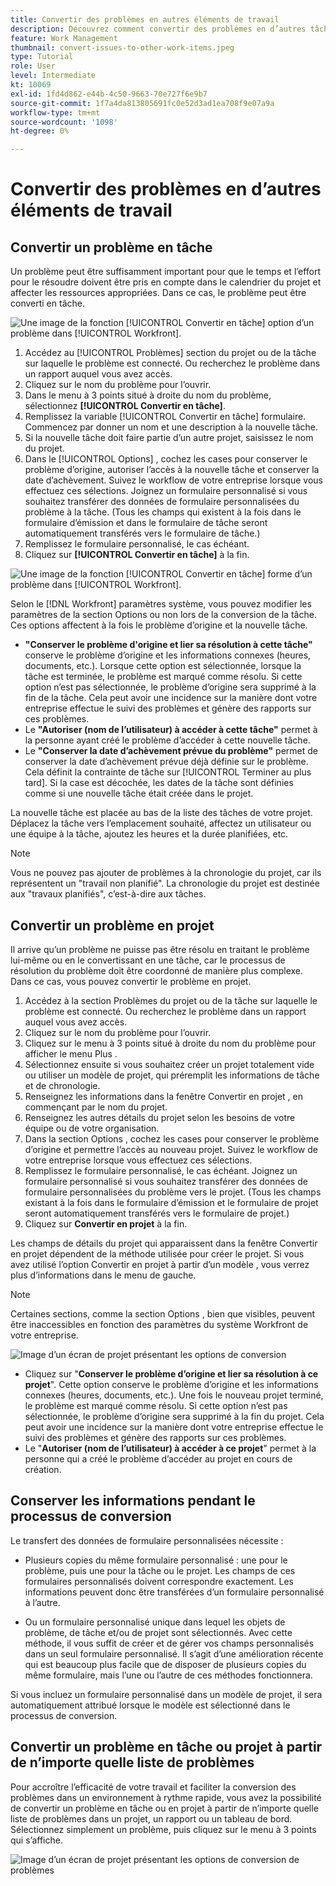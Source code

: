 ```yaml
---
title: Convertir des problèmes en autres éléments de travail
description: Découvrez comment convertir des problèmes en d’autres tâches .
feature: Work Management
thumbnail: convert-issues-to-other-work-items.jpeg
type: Tutorial
role: User
level: Intermediate
kt: 10069
exl-id: 1fd4d862-e44b-4c50-9663-70e727f6e9b7
source-git-commit: 1f7a4da813805691fc0e52d3ad1ea708f9e07a9a
workflow-type: tm+mt
source-wordcount: '1098'
ht-degree: 0%

---
```


# Convertir des problèmes en d’autres éléments de travail

## Convertir un problème en tâche

Un problème peut être suffisamment important pour que le temps et l’effort pour le résoudre doivent être pris en compte dans le calendrier du projet et affecter les ressources appropriées. Dans ce cas, le problème peut être converti en tâche.

![Une image de la fonction [!UICONTROL Convertir en tâche] option d’un problème dans [!UICONTROL Workfront].](assets/15-convert-issue-to-task-menu-option.png)

1. Accédez au [!UICONTROL Problèmes] section du projet ou de la tâche sur laquelle le problème est connecté. Ou recherchez le problème dans un rapport auquel vous avez accès.
1. Cliquez sur le nom du problème pour l’ouvrir.
1. Dans le menu à 3 points situé à droite du nom du problème, sélectionnez **[!UICONTROL Convertir en tâche]**.
1. Remplissez la variable [!UICONTROL Convertir en tâche] formulaire. Commencez par donner un nom et une description à la nouvelle tâche.
1. Si la nouvelle tâche doit faire partie d’un autre projet, saisissez le nom du projet.
1. Dans le [!UICONTROL Options] , cochez les cases pour conserver le problème d’origine, autoriser l’accès à la nouvelle tâche et conserver la date d’achèvement. Suivez le workflow de votre entreprise lorsque vous effectuez ces sélections. Joignez un formulaire personnalisé si vous souhaitez transférer des données de formulaire personnalisées du problème à la tâche. (Tous les champs qui existent à la fois dans le formulaire d’émission et dans le formulaire de tâche seront automatiquement transférés vers le formulaire de tâche.)
1. Remplissez le formulaire personnalisé, le cas échéant.
1. Cliquez sur **[!UICONTROL Convertir en tâche]** à la fin.

![Une image de la fonction [!UICONTROL Convertir en tâche] forme d’un problème dans [!UICONTROL Workfront].](assets/16-convert-to-task-options.png)

Selon le [!DNL Workfront] paramètres système, vous pouvez modifier les paramètres de la section Options ou non lors de la conversion de la tâche. Ces options affectent à la fois le problème d’origine et la nouvelle tâche.

* **&quot;Conserver le problème d&#39;origine et lier sa résolution à cette tâche&quot;** conserve le problème d’origine et les informations connexes (heures, documents, etc.). Lorsque cette option est sélectionnée, lorsque la tâche est terminée, le problème est marqué comme résolu. Si cette option n’est pas sélectionnée, le problème d’origine sera supprimé à la fin de la tâche. Cela peut avoir une incidence sur la manière dont votre entreprise effectue le suivi des problèmes et génère des rapports sur ces problèmes.
* Le **&quot;Autoriser (nom de l’utilisateur) à accéder à cette tâche&quot;** permet à la personne ayant créé le problème d’accéder à cette nouvelle tâche.
* Le **&quot;Conserver la date d’achèvement prévue du problème&quot;** permet de conserver la date d’achèvement prévue déjà définie sur le problème. Cela définit la contrainte de tâche sur [!UICONTROL Terminer au plus tard]. Si la case est décochée, les dates de la tâche sont définies comme si une nouvelle tâche était créée dans le projet.

La nouvelle tâche est placée au bas de la liste des tâches de votre projet. Déplacez la tâche vers l’emplacement souhaité, affectez un utilisateur ou une équipe à la tâche, ajoutez les heures et la durée planifiées, etc.

>[!NOTE]
>
>Vous ne pouvez pas ajouter de problèmes à la chronologie du projet, car ils représentent un &quot;travail non planifié&quot;. La chronologie du projet est destinée aux &quot;travaux planifiés&quot;, c’est-à-dire aux tâches.

## Convertir un problème en projet

Il arrive qu’un problème ne puisse pas être résolu en traitant le problème lui-même ou en le convertissant en une tâche, car le processus de résolution du problème doit être coordonné de manière plus complexe. Dans ce cas, vous pouvez convertir le problème en projet.

1. Accédez à la section Problèmes du projet ou de la tâche sur laquelle le problème est connecté. Ou recherchez le problème dans un rapport auquel vous avez accès.
1. Cliquez sur le nom du problème pour l’ouvrir.
1. Cliquez sur le menu à 3 points situé à droite du nom du problème pour afficher le menu Plus .
1. Sélectionnez ensuite si vous souhaitez créer un projet totalement vide ou utiliser un modèle de projet, qui préremplit les informations de tâche et de chronologie.
1. Renseignez les informations dans la fenêtre Convertir en projet , en commençant par le nom du projet.
1. Renseignez les autres détails du projet selon les besoins de votre équipe ou de votre organisation.
1. Dans la section Options , cochez les cases pour conserver le problème d’origine et permettre l’accès au nouveau projet. Suivez le workflow de votre entreprise lorsque vous effectuez ces sélections.
1. Remplissez le formulaire personnalisé, le cas échéant. Joignez un formulaire personnalisé si vous souhaitez transférer des données de formulaire personnalisées du problème vers le projet. (Tous les champs existant à la fois dans le formulaire d’émission et le formulaire de projet seront automatiquement transférés vers le formulaire de projet.)
1. Cliquez sur **Convertir en projet** à la fin.

Les champs de détails du projet qui apparaissent dans la fenêtre Convertir en projet dépendent de la méthode utilisée pour créer le projet. Si vous avez utilisé l’option Convertir en projet à partir d’un modèle , vous verrez plus d’informations dans le menu de gauche.

>[!NOTE]
>
>Certaines sections, comme la section Options , bien que visibles, peuvent être inaccessibles en fonction des paramètres du système Workfront de votre entreprise.

![Image d’un écran de projet présentant les options de conversion](assets/conversion-options.png)

* Cliquez sur &quot;**Conserver le problème d’origine et lier sa résolution à ce projet**&quot;. Cette option conserve le problème d’origine et les informations connexes (heures, documents, etc.). Une fois le nouveau projet terminé, le problème est marqué comme résolu. Si cette option n’est pas sélectionnée, le problème d’origine sera supprimé à la fin du projet. Cela peut avoir une incidence sur la manière dont votre entreprise effectue le suivi des problèmes et génère des rapports sur ces problèmes.
* Le &quot;**Autoriser (nom de l’utilisateur) à accéder à ce projet**&quot; permet à la personne qui a créé le problème d’accéder au projet en cours de création.

## Conserver les informations pendant le processus de conversion

<!-- Need link to wf one doc article below 

To learn about what information transfers when you convert an issue to a task or project, we recommend you read through the conversion considerations in the article, Convert issues. This lists what information is kept when converting issues and what isn’t. Workfront recommends you become familiar with these considerations so you don’t lose important information when converting issues to tasks or projects.

-->

Le transfert des données de formulaire personnalisées nécessite :

* Plusieurs copies du même formulaire personnalisé : une pour le problème, puis une pour la tâche ou le projet. Les champs de ces formulaires personnalisés doivent correspondre exactement. Les informations peuvent donc être transférées d’un formulaire personnalisé à l’autre.

* Ou un formulaire personnalisé unique dans lequel les objets de problème, de tâche et/ou de projet sont sélectionnés. Avec cette méthode, il vous suffit de créer et de gérer vos champs personnalisés dans un seul formulaire personnalisé. Il s’agit d’une amélioration récente qui est beaucoup plus facile que de disposer de plusieurs copies du même formulaire, mais l’une ou l’autre de ces méthodes fonctionnera.



<!-- Need link to wf one doc article below

Learn more in the article, Transfer custom form data to a larger work item.

-->

<!-- Pro tips graphic -->

Si vous incluez un formulaire personnalisé dans un modèle de projet, il sera automatiquement attribué lorsque le modèle est sélectionné dans le processus de conversion.

<!-- Learn more graphic and documentation article links 

* Convert issues
* Transfer custom form data to a larger work item
* Overview of resolving and resolvable objects
* Understanding resolving and resolvable objects
* Unlink issues from their resolvable objects

-->

## Convertir un problème en tâche ou projet à partir de n’importe quelle liste de problèmes

Pour accroître l’efficacité de votre travail et faciliter la conversion des problèmes dans un environnement à rythme rapide, vous avez la possibilité de convertir un problème en tâche ou en projet à partir de n’importe quelle liste de problèmes dans un projet, un rapport ou un tableau de bord. Sélectionnez simplement un problème, puis cliquez sur le menu à 3 points qui s’affiche.

![Image d’un écran de projet présentant les options de conversion de problèmes](assets/convert-from-a-list.png)

